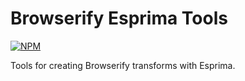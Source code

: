 # Browserify Esprima Tools

[![NPM](https://nodei.co/npm/browserify-esprima-tools.png)](https://github.com/bholloway/browserify-esprima-tools)

Tools for creating Browserify transforms with Esprima.